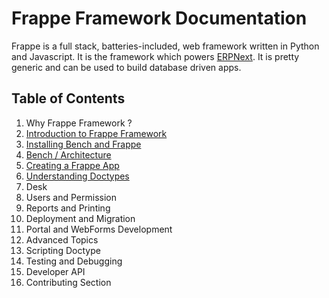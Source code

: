 <!-- base_template: frappe_io/www/frappe/frappe_base.html -->
<!-- add-breadcrumbs -->
<!-- title: Docs (English) -->

# Frappe Framework Documentation
Frappe is a full stack, batteries-included, web framework written in Python and Javascript.
It is the framework which powers [ERPNext](https://erpnext.com).
It is pretty generic and can be used to build database driven apps.

## Table of Contents

1. Why Frappe Framework ?
1. [Introduction to Frappe Framework](/docs/user/en/introduction)
1. [Installing Bench and Frappe](/docs/installation)
1. [Bench / Architecture](/docs/user/en/architecture)
1. [Creating a Frappe App](/docs/user/en/create-frappe-app)
1. [Understanding Doctypes](/docs/user/en/understanding-doctypes)
1. Desk
1. Users and Permission
1. Reports and Printing
1. Deployment and Migration
1. Portal and WebForms Development
1. Advanced Topics
1. Scripting Doctype
1. Testing and Debugging
1. Developer API
1. Contributing Section
